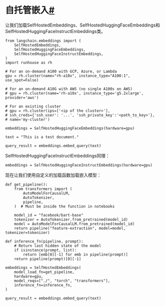

自托管嵌入[#](#self-hosted-embeddings "此标题的永久链接")
============================================

让我们加载SelfHostedEmbeddings、SelfHostedHuggingFaceEmbeddings和SelfHostedHuggingFaceInstructEmbeddings类。

```
from langchain.embeddings import (
    SelfHostedEmbeddings,
    SelfHostedHuggingFaceEmbeddings,
    SelfHostedHuggingFaceInstructEmbeddings,
)
import runhouse as rh

```

```
# For an on-demand A100 with GCP, Azure, or Lambda
gpu = rh.cluster(name="rh-a10x", instance_type="A100:1", use_spot=False)

# For an on-demand A10G with AWS (no single A100s on AWS)
# gpu = rh.cluster(name='rh-a10x', instance_type='g5.2xlarge', provider='aws')

# For an existing cluster
# gpu = rh.cluster(ips=['<ip of the cluster>'],
# ssh_creds={'ssh_user': '...', 'ssh_private_key':'<path_to_key>'},
# name='my-cluster')

```

```
embeddings = SelfHostedHuggingFaceEmbeddings(hardware=gpu)

```

```
text = "This is a test document."

```

```
query_result = embeddings.embed_query(text)

```

SelfHostedHuggingFaceInstructEmbeddings同理：

```
embeddings = SelfHostedHuggingFaceInstructEmbeddings(hardware=gpu)

```

现在让我们使用自定义的加载函数加载嵌入模型：

```
def get_pipeline():
    from transformers import (
        AutoModelForCausalLM,
        AutoTokenizer,
        pipeline,
    )  # Must be inside the function in notebooks

    model_id = "facebook/bart-base"
    tokenizer = AutoTokenizer.from_pretrained(model_id)
    model = AutoModelForCausalLM.from_pretrained(model_id)
    return pipeline("feature-extraction", model=model, tokenizer=tokenizer)

def inference_fn(pipeline, prompt):
    # Return last hidden state of the model
    if isinstance(prompt, list):
        return [emb[0][-1] for emb in pipeline(prompt)]
    return pipeline(prompt)[0][-1]

```

```
embeddings = SelfHostedEmbeddings(
    model_load_fn=get_pipeline,
    hardware=gpu,
    model_reqs=["./", "torch", "transformers"],
    inference_fn=inference_fn,
)

```

```
query_result = embeddings.embed_query(text)

```


